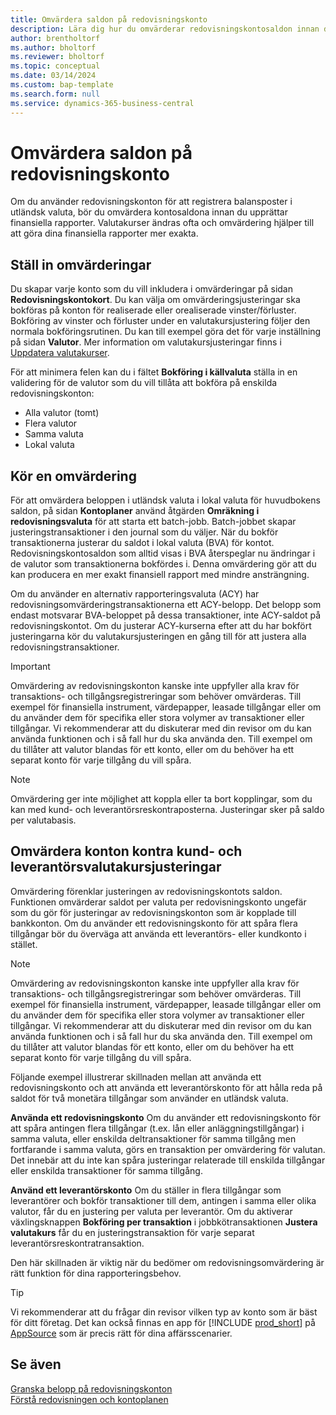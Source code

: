 ```yaml
---
title: Omvärdera saldon på redovisningskonto
description: Lära dig hur du omvärderar redovisningskontosaldon innan du upprättar dina finansiella rapporter.
author: brentholtorf
ms.author: bholtorf
ms.reviewer: bholtorf
ms.topic: conceptual
ms.date: 03/14/2024
ms.custom: bap-template
ms.search.form: null
ms.service: dynamics-365-business-central
---
```


# Omvärdera saldon på redovisningskonto

Om du använder redovisningskonton för att registrera balansposter i utländsk valuta, bör du omvärdera kontosaldona innan du upprättar finansiella rapporter. Valutakurser ändras ofta och omvärdering hjälper till att göra dina finansiella rapporter mer exakta.

## Ställ in omvärderingar

Du skapar varje konto som du vill inkludera i omvärderingar på sidan **Redovisningskontokort**. Du kan välja om omvärderingsjusteringar ska bokföras på konton för realiserade eller orealiserade vinster/förluster. Bokföring av vinster och förluster under en valutakursjustering följer den normala bokföringsrutinen. Du kan till exempel göra det för varje inställning på sidan **Valutor**. Mer information om valutakursjusteringar finns i [Uppdatera valutakurser](finance-how-update-currencies.md).

För att minimera felen kan du i fältet **Bokföring i källvaluta** ställa in en validering för de valutor som du vill tillåta att bokföra på enskilda redovisningskonton:

* Alla valutor (tomt)
* Flera valutor
* Samma valuta
* Lokal valuta

## Kör en omvärdering

För att omvärdera beloppen i utländsk valuta i lokal valuta för huvudbokens saldon, på sidan **Kontoplaner** använd åtgärden **Omräkning i redovisningsvaluta** för att starta ett batch-jobb. Batch-jobbet skapar justeringstransaktioner i den journal som du väljer. När du bokför transaktionerna justerar du saldot i lokal valuta (BVA) för kontot. Redovisningskontosaldon som alltid visas i BVA återspeglar nu ändringar i de valutor som transaktionerna bokfördes i. Denna omvärdering gör att du kan producera en mer exakt finansiell rapport med mindre ansträngning.

Om du använder en alternativ rapporteringsvaluta (ACY) har redovisningsomvärderingstransaktionerna ett ACY-belopp. Det belopp som endast motsvarar BVA-beloppet på dessa transaktioner, inte ACY-saldot på redovisningskontot. Om du justerar ACY-kurserna efter att du har bokfört justeringarna kör du valutakursjusteringen en gång till för att justera alla redovisningstransaktioner.

> [!IMPORTANT]
> Omvärdering av redovisningskonton kanske inte uppfyller alla krav för transaktions- och tillgångsregistreringar som behöver omvärderas. Till exempel för finansiella instrument, värdepapper, leasade tillgångar eller om du använder dem för specifika eller stora volymer av transaktioner eller tillgångar. Vi rekommenderar att du diskuterar med din revisor om du kan använda funktionen och i så fall hur du ska använda den. Till exempel om du tillåter att valutor blandas för ett konto, eller om du behöver ha ett separat konto för varje tillgång du vill spåra.

> [!NOTE]
> Omvärdering ger inte möjlighet att koppla eller ta bort kopplingar, som du kan med kund- och leverantörsreskontraposterna. Justeringar sker på saldo per valutabasis.

## Omvärdera konton kontra kund- och leverantörsvalutakursjusteringar

Omvärdering förenklar justeringen av redovisningskontots saldon. Funktionen omvärderar saldot per valuta per redovisningskonto ungefär som du gör för justeringar av redovisningskonton som är kopplade till bankkonton. Om du använder ett redovisningskonto för att spåra flera tillgångar bör du överväga att använda ett leverantörs- eller kundkonto i stället.

> [!NOTE]
> Omvärdering av redovisningskonton kanske inte uppfyller alla krav för transaktions- och tillgångsregistreringar som behöver omvärderas. Till exempel för finansiella instrument, värdepapper, leasade tillgångar eller om du använder dem för specifika eller stora volymer av transaktioner eller tillgångar. Vi rekommenderar att du diskuterar med din revisor om du kan använda funktionen och i så fall hur du ska använda den. Till exempel om du tillåter att valutor blandas för ett konto, eller om du behöver ha ett separat konto för varje tillgång du vill spåra.

Följande exempel illustrerar skillnaden mellan att använda ett redovisningskonto och att använda ett leverantörskonto för att hålla reda på saldot för två monetära tillgångar som använder en utländsk valuta.

**Använda ett redovisningskonto** Om du använder ett redovisningskonto för att spåra antingen flera tillgångar (t.ex. lån eller anläggningstillgångar) i samma valuta, eller enskilda deltransaktioner för samma tillgång men fortfarande i samma valuta, görs en transaktion per omvärdering för valutan. Det innebär att du inte kan spåra justeringar relaterade till enskilda tillgångar eller enskilda transaktioner för samma tillgång.

**Använd ett leverantörskonto** Om du ställer in flera tillgångar som leverantörer och bokför transaktioner till dem, antingen i samma eller olika valutor, får du en justering per valuta per leverantör. Om du aktiverar växlingsknappen **Bokföring per transaktion** i jobbkötransaktionen **Justera valutakurs** får du en justeringstransaktion för varje separat leverantörsreskontratransaktion.

Den här skillnaden är viktig när du bedömer om redovisningsomvärdering är rätt funktion för dina rapporteringsbehov.

> [!TIP]
> Vi rekommenderar att du frågar din revisor vilken typ av konto som är bäst för ditt företag. Det kan också finnas en app för [!INCLUDE [prod_short](includes/prod_short.md)] på [AppSource](https://appsource.microsoft.com/en-us/marketplace/apps?page=1&product=dynamics-365-business-central) som är precis rätt för dina affärsscenarier.

## Se även

[Granska belopp på redovisningskonton](finance-review-accounts.md)  
[Förstå redovisningen och kontoplanen](finance-general-ledger.md)  
